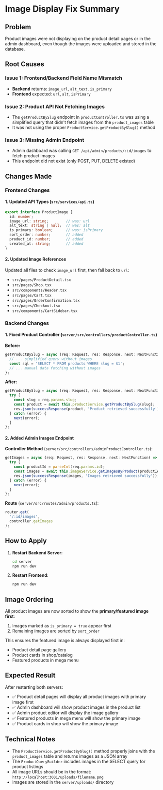 # Image Display Fix Summary

## Problem
Product images were not displaying on the product detail pages or in the admin dashboard, even though the images were uploaded and stored in the database.

## Root Causes

### Issue 1: Frontend/Backend Field Name Mismatch
- **Backend** returns: `image_url`, `alt_text`, `is_primary`
- **Frontend** expected: `url`, `alt`, `isPrimary`

### Issue 2: Product API Not Fetching Images
- The `getProductBySlug` endpoint in `productController.ts` was using a simplified query that didn't fetch images from the `product_images` table
- It was not using the proper `ProductService.getProductBySlug()` method

### Issue 3: Missing Admin Endpoint
- Admin dashboard was calling `GET /api/admin/products/:id/images` to fetch product images
- This endpoint did not exist (only POST, PUT, DELETE existed)

## Changes Made

### Frontend Changes

#### 1. Updated API Types (`src/services/api.ts`)
```typescript
export interface ProductImage {
  id: number;
  image_url: string;        // was: url
  alt_text: string | null;  // was: alt
  is_primary: boolean;      // was: isPrimary
  sort_order: number;       // added
  product_id: number;       // added
  created_at: string;       // added
}
```

#### 2. Updated Image References
Updated all files to check `image_url` first, then fall back to `url`:
- `src/pages/ProductDetail.tsx`
- `src/pages/Shop.tsx`
- `src/components/Header.tsx`
- `src/pages/Cart.tsx`
- `src/pages/OrderConfirmation.tsx`
- `src/pages/Checkout.tsx`
- `src/components/CartSidebar.tsx`

### Backend Changes

#### 1. Fixed Product Controller (`server/src/controllers/productController.ts`)
**Before:**
```typescript
getProductBySlug = async (req: Request, res: Response, next: NextFunction) => {
  // ... simplified query without images
  const sql = 'SELECT * FROM products WHERE slug = $1';
  // ... manual data fetching without images
};
```

**After:**
```typescript
getProductBySlug = async (req: Request, res: Response, next: NextFunction) => {
  try {
    const slug = req.params.slug;
    const product = await this.productService.getProductBySlug(slug);
    res.json(successResponse(product, 'Product retrieved successfully'));
  } catch (error) {
    next(error);
  }
};
```

#### 2. Added Admin Images Endpoint

**Controller Method** (`server/src/controllers/adminProductController.ts`):
```typescript
getImages = async (req: Request, res: Response, next: NextFunction) => {
  try {
    const productId = parseInt(req.params.id);
    const images = await this.imageService.getImagesByProduct(productId);
    res.json(successResponse(images, 'Images retrieved successfully'));
  } catch (error) {
    next(error);
  }
};
```

**Route** (`server/src/routes/admin/products.ts`):
```typescript
router.get(
  '/:id/images',
  controller.getImages
);
```

## How to Apply

1. **Restart Backend Server:**
   ```bash
   cd server
   npm run dev
   ```

2. **Restart Frontend:**
   ```bash
   npm run dev
   ```

## Image Ordering

All product images are now sorted to show the **primary/featured image first**:
1. Images marked as `is_primary = true` appear first
2. Remaining images are sorted by `sort_order`

This ensures the featured image is always displayed first in:
- Product detail page gallery
- Product cards in shop/catalog
- Featured products in mega menu

## Expected Result

After restarting both servers:
- ✅ Product detail pages will display all product images with primary image first
- ✅ Admin dashboard will show product images in the product list
- ✅ Admin product editor will display the image gallery
- ✅ Featured products in mega menu will show the primary image
- ✅ Product cards in shop will show the primary image

## Technical Notes

- The `ProductService.getProductBySlug()` method properly joins with the `product_images` table and returns images as a JSON array
- The `ProductQueryBuilder` includes images in the SELECT query for product listings
- All image URLs should be in the format: `http://localhost:3001/uploads/filename.png`
- Images are stored in the `server/uploads/` directory

